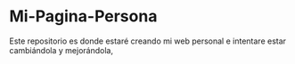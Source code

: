 # Mi-Pagina-Persona
Este repositorio es donde estaré creando mi web personal e intentare estar cambiándola y mejorándola,
